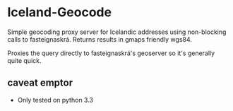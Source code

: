 # Iceland-Geocode

Simple geocoding proxy server for Icelandic addresses using non-blocking calls to fasteignaskrá. Returns results in gmaps friendly wgs84.

Proxies the query directly to fasteignaskrá's geoserver so it's generally quite quick.

## caveat emptor

* Only tested on python 3.3
